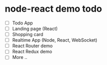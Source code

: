
# node-react demo todo
 - [ ] Todo App 
 - [ ] Landing page (React)
 - [ ] Shopping card
 - [ ] Realtime App (Node, React, WebSocket)
 - [ ] React Router demo
 - [ ] React Redux demo
 - [ ] More ..
